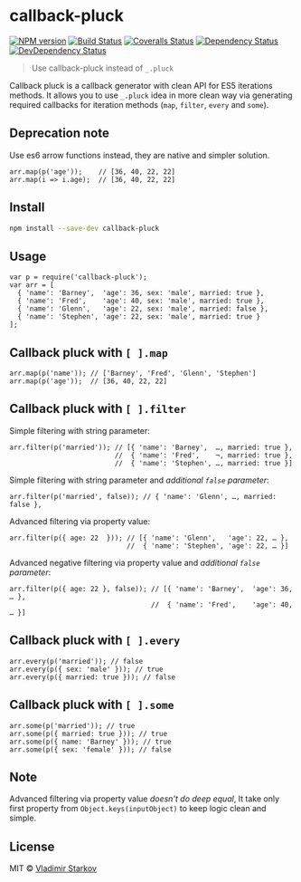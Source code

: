 # callback-pluck

[![NPM version][npm-image]][npm-url]
[![Build Status][travis-image]][travis-url]
[![Coveralls Status][coveralls-image]][coveralls-url]
[![Dependency Status][depstat-image]][depstat-url]
[![DevDependency Status][depstat-dev-image]][depstat-dev-url]

> Use callback-pluck instead of `_.pluck`

Callback pluck is a callback generator with clean API for ES5 iterations methods.
It allows you to use `_.pluck` idea in more clean way via generating required
callbacks for iteration methods (`map`, `filter`, `every` and `some`).

## Deprecation note

Use es6 arrow functions instead, they are native and simpler solution.

    arr.map(p('age'));    // [36, 40, 22, 22]
    arr.map(i => i.age);  // [36, 40, 22, 22]

## Install

```bash
npm install --save-dev callback-pluck
```

## Usage

    var p = require('callback-pluck');
    var arr = [
      { 'name': 'Barney',  'age': 36, sex: 'male', married: true },
      { 'name': 'Fred',    'age': 40, sex: 'male', married: true },
      { 'name': 'Glenn',   'age': 22, sex: 'male', married: false },
      { 'name': 'Stephen', 'age': 22, sex: 'male', married: true }
    ];

## Callback pluck with `[ ].map`

    arr.map(p('name')); // ['Barney', 'Fred', 'Glenn', 'Stephen']
    arr.map(p('age'));  // [36, 40, 22, 22]

## Callback pluck with `[ ].filter`

Simple filtering with string parameter:

    arr.filter(p('married')); // [{ 'name': 'Barney',  …, married: true },
                              //  { 'name': 'Fred',    ¬, married: true },
                              //  { 'name': 'Stephen', …, married: true }]

Simple filtering with string parameter and _additional `false` parameter_:

    arr.filter(p('married', false)); // { 'name': 'Glenn', …, married: false },

Advanced filtering via property value:

    arr.filter(p({ age: 22  })); // [{ 'name': 'Glenn',   'age': 22, … },
                                 //  { 'name': 'Stephen', 'age': 22, … }]

Advanced negative filtering via property value and _additional `false` parameter_:

    arr.filter(p({ age: 22 }, false)); // [{ 'name': 'Barney',  'age': 36, … },
                                       //  { 'name': 'Fred',    'age': 40, … }]

## Callback pluck with `[ ].every`

    arr.every(p('married')); // false
    arr.every(p({ sex: 'male' })); // true
    arr.every(p({ married: true })); // false

## Callback pluck with `[ ].some`

    arr.some(p('married')); // true
    arr.some(p({ married: true })); // true
    arr.some(p({ name: 'Barney' })); // true
    arr.some(p({ sex: 'female' })); // false

## Note

Advanced filtering via property value _doesn't do deep equal_, It take only
first property from `Object.keys(inputObject)` to keep logic clean and simple.

## License

MIT © [Vladimir Starkov](http://iamstarkov.com/)

[npm-url]: https://npmjs.org/package/callback-pluck
[npm-image]: http://img.shields.io/npm/v/callback-pluck.svg

[travis-url]: https://travis-ci.org/iamstarkov/callback-pluck
[travis-image]: http://img.shields.io/travis/iamstarkov/callback-pluck.svg

[coveralls-url]: https://coveralls.io/r/iamstarkov/callback-pluck
[coveralls-image]: http://img.shields.io/coveralls/iamstarkov/callback-pluck.svg

[depstat-url]: https://david-dm.org/iamstarkov/callback-pluck
[depstat-image]: https://david-dm.org/iamstarkov/callback-pluck.svg

[depstat-dev-url]: https://david-dm.org/iamstarkov/callback-pluck
[depstat-dev-image]: https://david-dm.org/iamstarkov/callback-pluck/dev-status.svg
